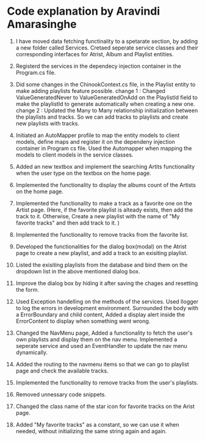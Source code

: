 
# Code explanation by Aravindi Amarasinghe

1. I have moved data fetching functinality to a spetarate section, by adding a new folder called Services. 
   Cretaed seperate service classes and their corresponding interfaces for Atrist, Album and Playlist entities.

2. Registerd the services in the dependecy injection container in the Program.cs file. 

3. Did some changes in the ChinookContext.cs file, in the Playlist entity to make adding playlists feature possible. 
	change 1 : Changed ValueGeneratedNever to ValueGeneratedOnAdd on the PlaylistId field to make the playlistId to generate automatically when creating a new one.
	change 2 : Updated the Many to Many relationship initialization between the playlists and tracks. So we can add tracks to playlists and create new playlists with tracks. 

4. Initiated an AutoMapper profile to map the entity models to client models, define maps and register it on the dependeny injection container in Program cs file. 
   Used the Automapper when mapping the models to client models in the service classes. 

5. Added an new textbox and implement the searching Artits functionality when the user type on the textbox on the home page. 

6. Implemented the functionality to display the albums count of the Artists on the home page. 

7. Implemented the functionality to make a track as a favorite one on the Artist page. (Here, if the favorite playlist is alteady exists, then add the track to it. Otherwise, 
   Create a new playlist with the name of "My favorite tracks" and then add track to it. )

8. Implemented the functionality to remove tracks from the favorite list. 

9. Developed the functionalities for the dialog box(modal) on the Atrist page to create a new playlist, and add a track to an exisiting playlist. 

10. Listed the exisiting playlists from the database and bind them on the dropdown list in the above mentioned dialog box. 

11. Improve the dialog box by hiding it after saving the chages and resetting the form. 

12. Used Exception handelling on the methods of the services. Used Ilogger to log the errors in development environment. Surrounded the body with a ErrorBoundary and child content, 
	Added a display alert inside the ErrorContent to display when something went wrong.

13. Changed the NavMenu page, Added a functionality to fetch the user's own playlists and display them on the nav menu. Implemented a seperate service and used an EventHandler to 
	update the nav menu dynamically. 

14. Added the routing to the navmenu items so that we can go to playlist page and check the available tracks. 

15. Implemented the functionality to remove tracks from the user's  playlists. 

16. Removed unnessary code snippets.

17. Changed the class name of the star icon for favorite tracks on the Arist page. 

18. Added "My favorite tracks" as a constant, so we can use it when needed, without initializing the same string again and again. 

